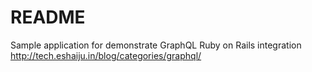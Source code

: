 # README

Sample application for demonstrate GraphQL Ruby on Rails integration http://tech.eshaiju.in/blog/categories/graphql/
